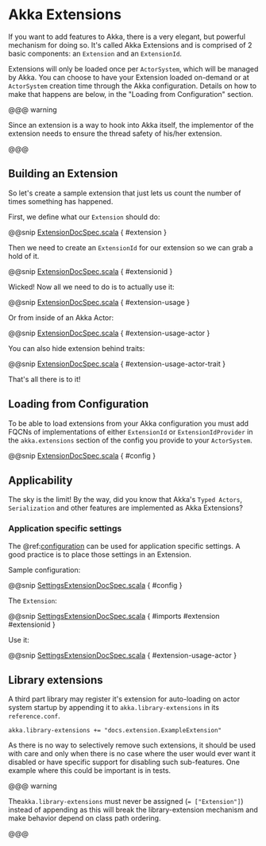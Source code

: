 # Akka Extensions

If you want to add features to Akka, there is a very elegant, but powerful mechanism for doing so.
It's called Akka Extensions and is comprised of 2 basic components: an `Extension` and an `ExtensionId`.

Extensions will only be loaded once per `ActorSystem`, which will be managed by Akka.
You can choose to have your Extension loaded on-demand or at `ActorSystem` creation time through the Akka configuration.
Details on how to make that happens are below, in the "Loading from Configuration" section.

@@@ warning

Since an extension is a way to hook into Akka itself, the implementor of the extension needs to
ensure the thread safety of his/her extension.

@@@

## Building an Extension

So let's create a sample extension that just lets us count the number of times something has happened.

First, we define what our `Extension` should do:

@@snip [ExtensionDocSpec.scala]($code$/scala/docs/extension/ExtensionDocSpec.scala) { #extension }

Then we need to create an `ExtensionId` for our extension so we can grab a hold of it.

@@snip [ExtensionDocSpec.scala]($code$/scala/docs/extension/ExtensionDocSpec.scala) { #extensionid }

Wicked! Now all we need to do is to actually use it:

@@snip [ExtensionDocSpec.scala]($code$/scala/docs/extension/ExtensionDocSpec.scala) { #extension-usage }

Or from inside of an Akka Actor:

@@snip [ExtensionDocSpec.scala]($code$/scala/docs/extension/ExtensionDocSpec.scala) { #extension-usage-actor }

You can also hide extension behind traits:

@@snip [ExtensionDocSpec.scala]($code$/scala/docs/extension/ExtensionDocSpec.scala) { #extension-usage-actor-trait }

That's all there is to it!

## Loading from Configuration

To be able to load extensions from your Akka configuration you must add FQCNs of implementations of either `ExtensionId` or `ExtensionIdProvider`
in the `akka.extensions` section of the config you provide to your `ActorSystem`.

@@snip [ExtensionDocSpec.scala]($code$/scala/docs/extension/ExtensionDocSpec.scala) { #config }

## Applicability

The sky is the limit!
By the way, did you know that Akka's `Typed Actors`, `Serialization` and other features are implemented as Akka Extensions?

<a id="extending-akka-settings"></a>
### Application specific settings

The @ref:[configuration](general/configuration.md) can be used for application specific settings. A good practice is to place those settings in an Extension.

Sample configuration:

@@snip [SettingsExtensionDocSpec.scala]($code$/scala/docs/extension/SettingsExtensionDocSpec.scala) { #config }

The `Extension`:

@@snip [SettingsExtensionDocSpec.scala]($code$/scala/docs/extension/SettingsExtensionDocSpec.scala) { #imports #extension #extensionid }

Use it:

@@snip [SettingsExtensionDocSpec.scala]($code$/scala/docs/extension/SettingsExtensionDocSpec.scala) { #extension-usage-actor }

## Library extensions

A third part library may register it's extension for auto-loading on actor system startup by appending it to
`akka.library-extensions` in its `reference.conf`.

```
akka.library-extensions += "docs.extension.ExampleExtension"
```

As there is no way to selectively remove such extensions, it should be used with care and only when there is no case
where the user would ever want it disabled or have specific support for disabling such sub-features. One example where
this could be important is in tests.

@@@ warning

The``akka.library-extensions`` must never be assigned (`= ["Extension"]`) instead of appending as this will break
the library-extension mechanism and make behavior depend on class path ordering.

@@@